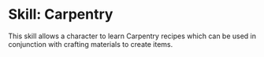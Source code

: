 # Skill: Carpentry

This skill allows a character to learn Carpentry recipes which can be used in conjunction with crafting materials to create items.
